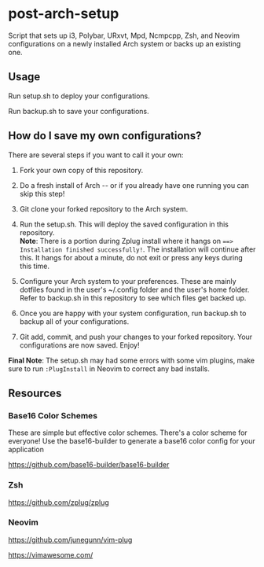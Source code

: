 # post-arch-setup
Script that sets up i3, Polybar, URxvt, Mpd, Ncmpcpp, Zsh, and Neovim configurations on a newly installed Arch system or backs up an existing one.

## Usage
Run setup.sh to deploy your configurations.

Run backup.sh to save your configurations.

## How do I save my own configurations?
There are several steps if you want to call it your own:

1. Fork your own copy of this repository.

2. Do a fresh install of Arch -- or if you already have one running you can skip this step!

3. Git clone your forked repository to the Arch system.

4. Run the setup.sh. This will deploy the saved configuration in this repository. <br>
**Note**: There is a portion during Zplug install where it hangs on `==> Installation finished successfully!`. The installation will continue after this. It hangs for about a minute, do not exit or press any keys during this time.

5. Configure your Arch system to your preferences. These are mainly dotfiles found in the user's ~/.config folder and the user's home folder. Refer to backup.sh in this repository to see which files get backed up.

9. Once you are happy with your system configuration, run backup.sh to backup all of your configurations.

10. Git add, commit, and push your changes to your forked repository. Your configurations are now saved. Enjoy!

**Final Note**: The setup.sh may had some errors with some vim plugins, make sure to run `:PlugInstall` in Neovim to correct any bad installs.

## Resources

### Base16 Color Schemes
These are simple but effective color schemes. There's a color scheme for everyone!
Use the base16-builder to generate a base16 color config for your application

https://github.com/base16-builder/base16-builder

### Zsh

https://github.com/zplug/zplug

### Neovim

https://github.com/junegunn/vim-plug

https://vimawesome.com/

